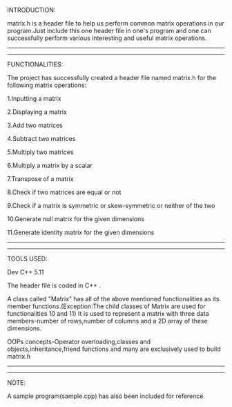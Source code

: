 
INTRODUCTION:

matrix.h is a header file to help us perform common matrix operations in our program.Just include this one header file in one's program and one 
can successfully perform various interesting and useful matrix operations.

--------------------------------------------------------------------------------------------------------------------------------------------------------------------------------
--------------------------------------------------------------------------------------------------------------------------------------------------------------------------------

FUNCTIONALITIES:

The project has successfully created a header file named matrix.h for the following matrix operations:

1.Inputting a matrix

2.Displaying a matrix

3.Add two matrices

4.Subtract two matrices

5.Multiply two matrices

6.Multiply a matrix by a scalar

7.Transpose of a matrix

8.Check if two matrices are equal or not

9.Check if a matrix is symmetric or skew-symmetric or neither of the two

10.Generate null matrix for the given dimensions

11.Generate identity matrix for the given dimensions

---------------------------------------------------------------------------------------------------------------------------------------------------------------------------------
---------------------------------------------------------------------------------------------------------------------------------------------------------------------------------

TOOLS USED:

Dev C++ 5.11

The header file is coded in C++ .

A class called "Matrix" has all of the above mentioned functionalities as its member functions.(Exception:The child classes of Matrix are used for functionalities 10 and 11)
It is used to represent a matrix with three data members-number of rows,number of columns and a 2D array of these dimensions.

OOPs concepts-Operator overloading,classes and objects,inheritance,friend functions and many are exclusively used to build matrix.h

---------------------------------------------------------------------------------------------------------------------------------------------------------------------------------
---------------------------------------------------------------------------------------------------------------------------------------------------------------------------------

NOTE:

A sample program(sample.cpp) has also been included for reference.





